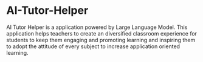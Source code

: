 # AI-Tutor-Helper
AI Tutor Helper is a application powered by Large Language Model. This application helps teachers to create an diversified classroom experience for students to keep them engaging and promoting learning and inspiring them to adopt the attitude of every subject to increase application oriented learning. 
